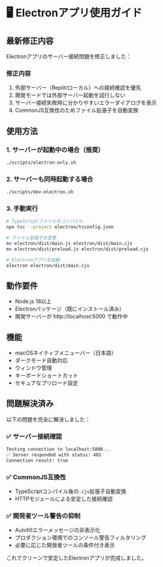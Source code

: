 # 🖥️ Electronアプリ使用ガイド

## 最新修正内容

Electronアプリのサーバー接続問題を修正しました：

### 修正内容
1. 外部サーバー（Replit/ローカル）への接続確認を優先
2. 開発モードでは外部サーバー起動を試行しない
3. サーバー接続失敗時に分かりやすいエラーダイアログを表示
4. CommonJS互換性のためファイル拡張子を自動変換

## 使用方法

### 1. サーバーが起動中の場合（推奨）
```bash
./scripts/electron-only.sh
```

### 2. サーバーも同時起動する場合
```bash
./scripts/dev-electron.sh
```

### 3. 手動実行
```bash
# TypeScriptファイルをコンパイル
npx tsc --project electron/tsconfig.json

# ファイル拡張子を変更
mv electron/dist/main.js electron/dist/main.cjs
mv electron/dist/preload.js electron/dist/preload.cjs

# Electronアプリを起動
electron electron/dist/main.cjs
```

## 動作要件

- Node.js 18以上
- Electronパッケージ（既にインストール済み）
- 開発サーバーが http://localhost:5000 で動作中

## 機能

- macOSネイティブメニューバー（日本語）
- ダークモード自動対応
- ウィンドウ管理
- キーボードショートカット
- セキュアなプリロード設定

## 問題解決済み

以下の問題を完全に解決しました：

### ✅ サーバー接続確認
```bash
Testing connection to localhost:5000...
✅ Server responded with status: 401
Connection result: true
```

### ✅ CommonJS互換性
- TypeScriptコンパイル後の`.cjs`拡張子自動変換
- HTTPモジュールによる安定した接続確認

### ✅ 開発者ツール警告の抑制
- Autofillエラーメッセージの非表示化
- プロダクション環境でのコンソール警告フィルタリング
- 必要に応じた開発者ツールの条件付き表示

これでクリーンで安定したElectronアプリが完成しました。